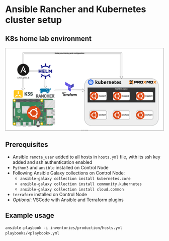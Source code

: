 # Ansible Rancher and Kubernetes cluster setup

## K8s home lab environment

![image info](./diagrams/k8s-home-lab.svg)

## Prerequisites

- Ansible `remote_user` added to all hosts in `hosts.yml` file, with its ssh key added and ssh authentication enabled
- `Python3` and `ansible` installed on Control Node
- Following Ansible Galaxy collections on Control Node:
  - `ansible-galaxy collection install kubernetes.core`
  - `ansible-galaxy collection install community.kubernetes`
  - `ansible-galaxy collection install cloud.common`
- `terraform` installed on Control Node
- _Optional_: VSCode with Ansible and Terraform plugins

## Example usage

`ansible-playbook -i inventories/production/hosts.yml playbooks/<playbook>.yml`
